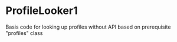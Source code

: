 # ProfileLooker1
Basis code for looking up profiles without API based on prerequisite "profiles" class 
